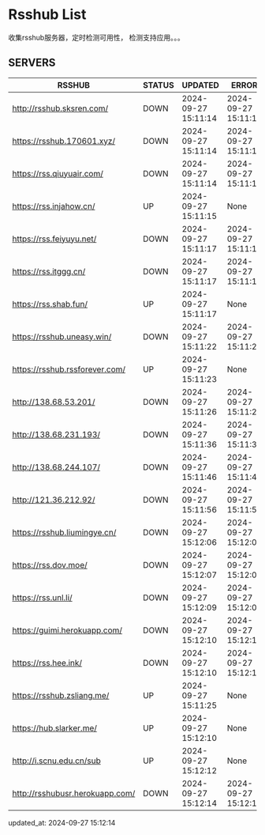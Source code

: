 # Rsshub List

收集rsshub服务器，定时检测可用性， 检测支持应用。。。


## SERVERS

|  RSSHUB   | STATUS  | UPDATED  | ERROR  | TWITTER |  
|  ----  | ----  | ----  | ----  | ---- |  
| http://rsshub.sksren.com/ | DOWN | 2024-09-27 15:11:14 | 2024-09-27 15:11:14 |  
| https://rsshub.170601.xyz/ | DOWN | 2024-09-27 15:11:14 | 2024-09-27 15:11:14 |  
| https://rss.qiuyuair.com/ | DOWN | 2024-09-27 15:11:14 | 2024-09-27 15:11:14 |  
| https://rss.injahow.cn/ | UP | 2024-09-27 15:11:15 | None ||  
| https://rss.feiyuyu.net/ | DOWN | 2024-09-27 15:11:17 | 2024-09-27 15:11:17 |  
| https://rss.itggg.cn/ | DOWN | 2024-09-27 15:11:17 | 2024-09-27 15:11:17 |  
| https://rss.shab.fun/ | UP | 2024-09-27 15:11:17 | None ||  
| https://rsshub.uneasy.win/ | DOWN | 2024-09-27 15:11:22 | 2024-09-27 15:11:22 |  
| https://rsshub.rssforever.com/ | UP | 2024-09-27 15:11:23 | None ||  
| http://138.68.53.201/ | DOWN | 2024-09-27 15:11:26 | 2024-09-27 15:11:26 |  
| http://138.68.231.193/ | DOWN | 2024-09-27 15:11:36 | 2024-09-27 15:11:36 |  
| http://138.68.244.107/ | DOWN | 2024-09-27 15:11:46 | 2024-09-27 15:11:46 |  
| http://121.36.212.92/ | DOWN | 2024-09-27 15:11:56 | 2024-09-27 15:11:56 |  
| https://rsshub.liumingye.cn/ | DOWN | 2024-09-27 15:12:06 | 2024-09-27 15:12:06 |  
| https://rss.dov.moe/ | DOWN | 2024-09-27 15:12:07 | 2024-09-27 15:12:07 |  
| https://rss.unl.li/ | DOWN | 2024-09-27 15:12:09 | 2024-09-27 15:12:09 |  
| https://guimi.herokuapp.com/ | DOWN | 2024-09-27 15:12:10 | 2024-09-27 15:12:10 |  
| https://rss.hee.ink/ | DOWN | 2024-09-27 15:12:10 | 2024-09-27 15:12:10 |  
| https://rsshub.zsliang.me/ | UP | 2024-09-27 15:11:25 | None |OK|  
| https://hub.slarker.me/ | UP | 2024-09-27 15:12:10 | None ||  
| http://i.scnu.edu.cn/sub | UP | 2024-09-27 15:12:12 | None ||  
| http://rsshubusr.herokuapp.com/ | DOWN | 2024-09-27 15:12:14 | 2024-09-27 15:12:14 |  
  

updated_at: 2024-09-27 15:12:14  
